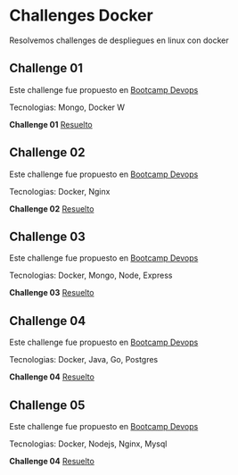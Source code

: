 # Challenges Docker

Resolvemos challenges de despliegues en linux con docker

## Challenge 01

Este challenge fue propuesto en [Bootcamp Devops](https://bootcamp.295devops.com/docker/docker-challenge/01challenge)

Tecnologias: Mongo, Docker
W

**Challenge 01** [Resuelto](./challenge01/README.md)


## Challenge 02

Este challenge fue propuesto en [Bootcamp Devops](https://bootcamp.295devops.com/docker/docker-challenge/02challenge)

Tecnologias: Docker, Nginx

**Challenge 02** [Resuelto](./challenge02/README.md)


## Challenge 03

Este challenge fue propuesto en [Bootcamp Devops](https://bootcamp.295devops.com/docker/docker-challenge/03challenge/)

Tecnologias: Docker, Mongo, Node, Express

**Challenge 03** [Resuelto](./challenge03/README.md)

## Challenge 04

Este challenge fue propuesto en [Bootcamp Devops](https://bootcamp.295devops.com/docker/docker-challenge/04challenge/)

Tecnologias: Docker, Java, Go, Postgres

**Challenge 04** [Resuelto](./challenge04/README.md)

## Challenge 05

Este challenge fue propuesto en [Bootcamp Devops](https://bootcamp.295devops.com/docker/docker-challenge/05challenge)

Tecnologias: Docker, Nodejs, Nginx, Mysql

**Challenge 04** [Resuelto](./challenge05/README.md)
